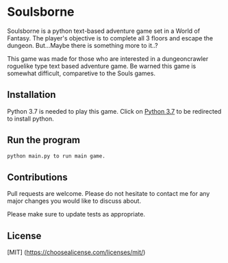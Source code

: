 # Soulsborne

Soulsborne is a python text-based adventure game set in a World of Fantasy. 
The player's objective is to complete all 3 floors and escape the dungeon.
But...Maybe there is something more to it..?

This game was made for those who are interested in a dungeoncrawler roguelike type text based adventure game.
Be warned this game is somewhat difficult, comparetive to the Souls games.


## Installation

Python 3.7 is needed to play this game. Click on [Python 3.7](https://www.python.org/downloads/) to be redirected to install python.


## Run the program

```python
python main.py to run main game.

```

## Contributions
Pull requests are welcome. 
Please do not hesitate to contact me for any major changes you would like to discuss about.

Please make sure to update tests as appropriate.

## License
[MIT] (https://choosealicense.com/licenses/mit/)
